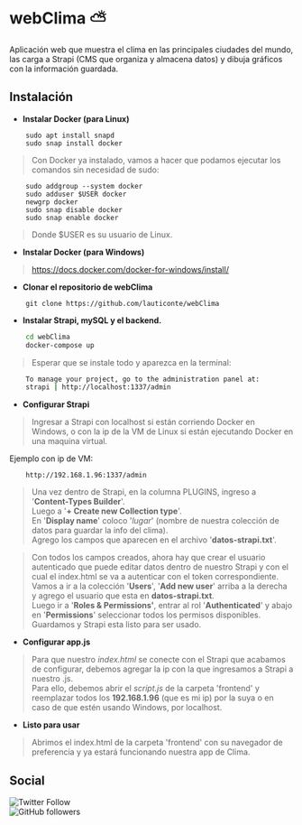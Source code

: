 # webClima ⛅
Aplicación web que muestra el clima en las principales ciudades del mundo, las carga a Strapi (CMS que organiza y almacena datos) y dibuja gráficos con la información guardada.
## Instalación 


- **Instalar Docker (para Linux)**
```
	sudo apt install snapd
	sudo snap install docker
```
> Con Docker ya instalado, vamos a hacer que podamos ejecutar los comandos sin necesidad de sudo:
```
	sudo addgroup --system docker
	sudo adduser $USER docker
	newgrp docker
	sudo snap disable docker
	sudo snap enable docker
```
> Donde $USER es su usuario de Linux.

- **Instalar Docker (para Windows)**
> https://docs.docker.com/docker-for-windows/install/
- **Clonar el repositorio de webClima**
```
	git clone https://github.com/lauticonte/webClima

```
- **Instalar Strapi, mySQL y el backend.**
```bash 
	cd webClima
	docker-compose up
```
>Esperar que se instale todo y aparezca en la terminal:
```bash
	To manage your project, go to the administration panel at:
	strapi | http://localhost:1337/admin
```
- **Configurar Strapi**
>Ingresar a Strapi con localhost si están corriendo Docker en Windows, o con la ip de la VM de Linux si están ejecutando Docker en una maquina virtual.

Ejemplo con ip de VM:
```
	http://192.168.1.96:1337/admin
```
>Una vez dentro de Strapi, en la columna PLUGINS, ingreso a '**Content-Types Builder**'.  
Luego a '**+ Create new Collection type**'.  
En '**Display name**' coloco '*lugar*' (nombre de nuestra colección de datos para guardar la info del clima).  
Agrego los campos que aparecen en el archivo '**datos-strapi.txt**'.

>Con todos los campos creados, ahora hay que crear el usuario autenticado que puede editar datos dentro de nuestro Strapi y con el cual el index.html se va a autenticar con el token correspondiente.  
Vamos a ir a la colección '**Users**', '**Add new user**' arriba a la derecha y agrego el usuario que esta en **datos-strapi.txt**.  
Luego ir a '**Roles & Permissions'**, entrar al rol '**Authenticated**' y abajo en '**Permissions**' seleccionar todos los permisos disponibles. Guardamos y Strapi esta listo para ser usado.

- **Configurar app.js**
>Para que nuestro *index.html* se conecte con el Strapi que acabamos de configurar, debemos agregar la ip con la que ingresamos a Strapi a nuestro .js.  
Para ello, debemos abrir el *script.js* de la carpeta 'frontend' y reemplazar todos los **192.168.1.96** (que es mi ip) por la suya o en caso de que estén usando Windows, por localhost.

- **Listo para usar** 
>Abrimos el index.html de la carpeta 'frontend' con su navegador de preferencia y ya estará funcionando nuestra app de Clima.

 ## Social
![Twitter Follow](https://img.shields.io/twitter/follow/lauticonte?style=social)  
 ![GitHub followers](https://img.shields.io/github/followers/lauticonte?style=social)


